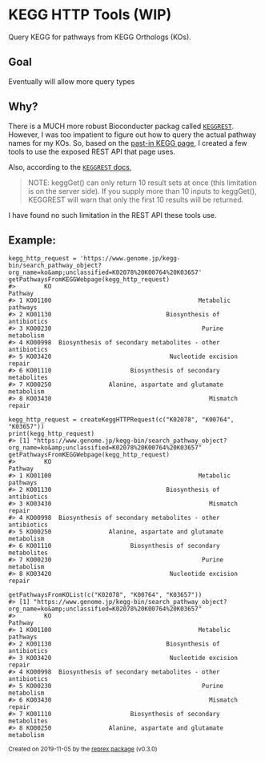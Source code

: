 # KEGG HTTP Tools (WIP)
Query KEGG for pathways from KEGG Orthologs (KOs).

## Goal
Eventually will allow more query types

## Why?
There is a MUCH more robust Bioconducter packag called [`KEGGREST`](). However, I was too impatient to figure out how to query the actual pathway names for my KOs. So, based on the [past-in KEGG page](https://www.genome.jp/kegg/ko.html), I created a few tools to use the exposed REST API that page uses.

Also, according to the [`KEGGREST` docs](http://bioconductor.org/packages/release/bioc/vignettes/KEGGREST/inst/doc/KEGGREST-vignette.html), 

>NOTE: keggGet() can only return 10 result sets at once (this limitation is on the server side). If you supply more than 10 inputs to keggGet(), KEGGREST will warn that only the first 10 results will be returned.

I have found no such limitation in the REST API these tools use.

## Example:

```
kegg_http_request = 'https://www.genome.jp/kegg-bin/search_pathway_object?org_name=ko&amp;unclassified=K02078%20K00764%20K03657'
getPathwaysFromKEGGWebpage(kegg_http_request)
#>        KO                                                     Pathway
#> 1 KO01100                                         Metabolic pathways 
#> 2 KO01130                                Biosynthesis of antibiotics 
#> 3 KO00230                                          Purine metabolism 
#> 4 KO00998  Biosynthesis of secondary metabolites - other antibiotics 
#> 5 KO03420                                 Nucleotide excision repair 
#> 6 KO01110                      Biosynthesis of secondary metabolites 
#> 7 KO00250                Alanine, aspartate and glutamate metabolism 
#> 8 KO03430                                            Mismatch repair 

kegg_http_request = createKeggHTTPRequest(c("K02078", "K00764", "K03657"))
print(kegg_http_request)
#> [1] "https://www.genome.jp/kegg-bin/search_pathway_object?org_name=ko&amp;unclassified=K02078%20K00764%20K03657"
getPathwaysFromKEGGWebpage(kegg_http_request)
#>        KO                                                     Pathway
#> 1 KO01100                                         Metabolic pathways 
#> 2 KO01130                                Biosynthesis of antibiotics 
#> 3 KO03430                                            Mismatch repair 
#> 4 KO00998  Biosynthesis of secondary metabolites - other antibiotics 
#> 5 KO00250                Alanine, aspartate and glutamate metabolism 
#> 6 KO01110                      Biosynthesis of secondary metabolites 
#> 7 KO00230                                          Purine metabolism 
#> 8 KO03420                                 Nucleotide excision repair 

getPathwaysFromKOList(c("K02078", "K00764", "K03657"))
#> [1] "https://www.genome.jp/kegg-bin/search_pathway_object?org_name=ko&amp;unclassified=K02078%20K00764%20K03657"
#>        KO                                                     Pathway
#> 1 KO01100                                         Metabolic pathways 
#> 2 KO01130                                Biosynthesis of antibiotics 
#> 3 KO03420                                 Nucleotide excision repair 
#> 4 KO00998  Biosynthesis of secondary metabolites - other antibiotics 
#> 5 KO00230                                          Purine metabolism 
#> 6 KO03430                                            Mismatch repair 
#> 7 KO01110                      Biosynthesis of secondary metabolites 
#> 8 KO00250                Alanine, aspartate and glutamate metabolism 
```
<sup>Created on 2019-11-05 by the [reprex package](https://reprex.tidyverse.org) (v0.3.0)</sup>

